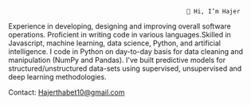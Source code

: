                                                       👋 Hi, I’m Hajer



Experience in developing, designing and improving overall software operations. Proficient in writing code in various languages.Skilled in Javascript, machine learning, data science, Python, and artificial intelligence.
I code in Python on day-to-day basis for data cleaning and manipulation (NumPy and Pandas). I've built predictive models for structured/unstructured data-sets using supervised, unsupervised and deep learning methodologies.

Contact: Hajerthabet10@gmail.com

